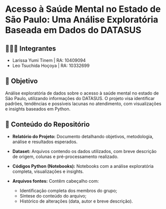 # Acesso à Saúde Mental no Estado de São Paulo: Uma Análise Exploratória Baseada em Dados do DATASUS

## 🧑🏻‍💼 Integrantes
- Larissa Yumi Tinem | RA: 10409094
- Leo Tsuchida Hoçoya | RA: 10332699

## 🎯 Objetivo 
Análise exploratória de dados sobre o acesso à saúde mental no estado de São Paulo, utilizando informações do DATASUS. O projeto visa identificar padrões, tendências e possíveis lacunas no atendimento, com visualizações e insights baseados em Python.

## 📂 Conteúdo do Repositório

- **Relatório do Projeto:** Documento detalhando objetivos, metodologia, análise e resultados esperados.

- **Dataset:** Arquivos contendo os dados utilizados, com breve descrição de origem, colunas e pré-processamento realizado.

- **Códigos Python (Notebooks):** Notebooks com a análise exploratória completa, visualizações e insights.

- **Arquivos fontes:** Contêm cabeçalho com:
  - Identificação completa dos membros do grupo;
  - Síntese do conteúdo do arquivo;
  - Histórico de alterações (data, autor e breve descrição).
